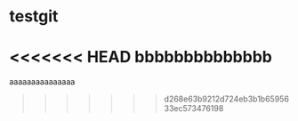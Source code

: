 # testgit
<<<<<<< HEAD
bbbbbbbbbbbbbb
=======
aaaaaaaaaaaaaaa
>>>>>>> d268e63b9212d724eb3b1b6595633ec573476198
